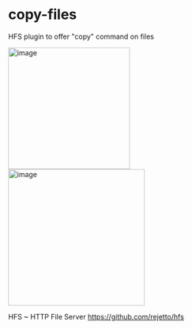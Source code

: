 # copy-files

HFS plugin to offer "copy" command on files

<img width="246" alt="image" src="https://github.com/user-attachments/assets/f15c696e-825b-4831-adaf-e167faf1e02a">
<img width="276" alt="image" src="https://github.com/user-attachments/assets/b3a5be7c-74b9-4b9e-9424-bed9612560a6">

HFS ~ HTTP File Server https://github.com/rejetto/hfs
